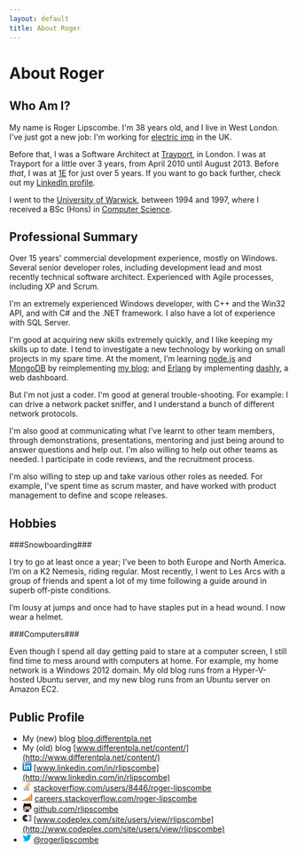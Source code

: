 ```yaml
---
layout: default
title: About Roger
---
```


About Roger
==

Who Am I?
--

My name is Roger Lipscombe. I'm 38 years old, and I live in West London.  I've
just got a new job: I'm working for [electric imp](http://electricimp.com) in
the UK.

Before that, I was a Software Architect at [Trayport](http://trayport.com), in
London. I was at Trayport for a little over 3 years, from April 2010 until
August 2013.  Before *that*, I was at [1E](http://1e.com) for just over 5
years. If you want to go back further, check out my [LinkedIn
profile](http://www.linkedin.com/in/rlipscombe).

I went to the [University of Warwick](http://warwick.ac.uk/), between 1994 and
1997, where I received a BSc (Hons) in [Computer Science](http://www.dcs.warwick.ac.uk/).

Professional Summary
--

Over 15 years' commercial development experience, mostly on Windows. Several
senior developer roles, including development lead and most recently technical
software architect. Experienced with Agile processes, including XP and Scrum.

I'm an extremely experienced Windows developer, with C++ and the Win32 API, and
with C# and the .NET framework. I also have a lot of experience with SQL
Server.

I'm good at acquiring new skills extremely quickly, and I like keeping my
skills up to date. I tend to investigate a new technology by working on small
projects in my spare time. At the moment, I’m learning
[node.js](http://nodejs.org/) and [MongoDB](http://www.mongodb.org/) by
reimplementing [my blog](http://blog.differentpla.net/); and
[Erlang](http://www.erlang.org) by implementing
[dashly](https://github.com/rlipscombe/dashly), a web dashboard.

But I'm not just a coder. I'm good at general trouble-shooting. For example: I
can drive a network packet sniffer, and I understand a bunch of different
network protocols.

I'm also good at communicating what I've learnt to other team members, through
demonstrations, presentations, mentoring and just being around to answer
questions and help out.  I'm also willing to help out other teams as needed. I
participate in code reviews, and the recruitment process.

I'm also willing to step up and take various other roles as needed. For
example, I've spent time as scrum master, and have worked with product
management to define and scope releases.

Hobbies
--

###Snowboarding###

I try to go at least once a year; I’ve been to both Europe and North America.
I’m on a K2 Nemesis, riding regular. Most recently, I went to Les Arcs with a
group of friends and spent a lot of my time following a guide around in superb
off-piste conditions.

I’m lousy at jumps and once had to have staples put in a head wound. I now wear
a helmet.

###Computers###

Even though I spend all day getting paid to stare at a computer screen, I still
find time to mess around with computers at home.  For example, my home network
is a Windows 2012 domain. My old blog runs from a Hyper-V-hosted Ubuntu server,
and my new blog runs from an Ubuntu server on Amazon EC2.

Public Profile
--

* My (new) blog	[blog.differentpla.net](http://blog.differentpla.net)
* My (old) blog	[www.differentpla.net/content/](http://www.differentpla.net/content/)
* ![](images/LinkedIn_Logo16px.png) [www.linkedin.com/in/rlipscombe](http://www.linkedin.com/in/rlipscombe)
* ![](images/so-icon.png) [stackoverflow.com/users/8446/roger-lipscombe](http://stackoverflow.com/users/8446/roger-lipscombe)
* ![](images/careers-icon.png) [careers.stackoverflow.com/roger-lipscombe](http://careers.stackoverflow.com/roger-lipscombe)
* ![](images/github-icon.png) [github.com/rlipscombe](http://github.com/rlipscombe)
* ![](images/codeplex-icon.png) [www.codeplex.com/site/users/view/rlipscombe](http://www.codeplex.com/site/users/view/rlipscombe)
* ![](images/twitter-icon.png) [@rogerlipscombe](https://twitter.com/rogerlipscombe)

